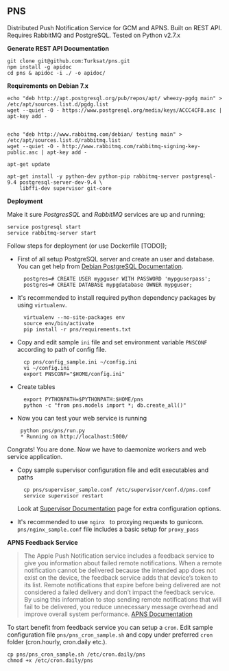 ## PNS

Distributed Push Notification Service for GCM and APNS. Built on REST API. Requires RabbitMQ and PostgreSQL.
Tested on Python v2.7.x

**Generate REST API Documentation**

    git clone git@github.com:Turksat/pns.git
    npm install -g apidoc
    cd pns & apidoc -i ./ -o apidoc/

**Requirements on Debian 7.x**

    echo "deb http://apt.postgresql.org/pub/repos/apt/ wheezy-pgdg main" > /etc/apt/sources.list.d/pgdg.list
    wget --quiet -O - https://www.postgresql.org/media/keys/ACCC4CF8.asc | apt-key add -
    
    
    echo "deb http://www.rabbitmq.com/debian/ testing main" > /etc/apt/sources.list.d/rabbitmq.list
    wget --quiet -O - http://www.rabbitmq.com/rabbitmq-signing-key-public.asc | apt-key add -
    
    apt-get update
    
    apt-get install -y python-dev python-pip rabbitmq-server postgresql-9.4 postgresql-server-dev-9.4 \
        libffi-dev supervisor git-core

**Deployment**

Make it sure *PostgresSQL* and *RabbitMQ* services are up and running;

    service postgresql start
    service rabbitmq-server start



Follow steps for deployment (or use Dockerfile [TODO]);

* First of all setup PostgreSQL server and create an user and database. You can get help from [Debian PostgreSQL Documentation](https://wiki.debian.org/PostgreSql).

        postgres=# CREATE USER mypguser WITH PASSWORD 'mypguserpass';
        postgres=# CREATE DATABASE mypgdatabase OWNER mypguser;


* It's recommended to install required python dependency packages by using `virtualenv`.
 
        virtualenv --no-site-packages env
        source env/bin/activate
        pip install -r pns/requirements.txt

* Copy and edit sample `ini` file and set environment variable `PNSCONF` according to path of config file.

        cp pns/config_sample.ini ~/config.ini
        vi ~/config.ini
        export PNSCONF="$HOME/config.ini"

* Create tables

        export PYTHONPATH=$PYTHONPATH:$HOME/pns
        python -c "from pns.models import *; db.create_all()"


*  Now you can test your web service is running

        python pns/pns/run.py
        * Running on http://localhost:5000/

Congrats! You are done. Now we have to daemonize workers and web service application.

* Copy sample supervisor configuration file and edit executables and paths

        cp pns/supervisor_sample.conf /etc/supervisor/conf.d/pns.conf
        service supervisor restart

    Look at [Supervisor Documentation](http://supervisord.org) page for extra configuration options.

* It's recommended to use `nginx ` to proxying requests to gunicorn. `pns/nginx_sample.conf` file includes a basic setup for `proxy_pass`


**APNS Feedback Service**

> The Apple Push Notification service includes a feedback service to give you information about failed remote notifications.
When a remote notification cannot be delivered because the intended app does not exist on the device, the feedback service adds that device’s token to its list.
Remote notifications that expire before being delivered are not considered a failed delivery and don’t impact the feedback service.
By using this information to stop sending remote notifications that will fail to be delivered, you reduce unnecessary message overhead and improve overall system performance.
> [APNS Documentation](https://developer.apple.com/library/ios/documentation/NetworkingInternet/Conceptual/RemoteNotificationsPG/Chapters/CommunicatingWIthAPS.html)

To start benefit from feedback service you can setup a `cron`. Edit sample configuration file `pns/pns_cron_sample.sh` and copy under preferred `cron` folder (cron.hourly, cron.daily etc.).

    cp pns/pns_cron_sample.sh /etc/cron.daily/pns
    chmod +x /etc/cron.daily/pns